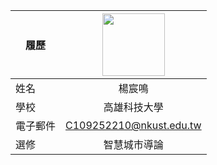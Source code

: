 |    履歷     |<img src="https://avatars.githubusercontent.com/u/22648375?v=4" width=100 height=100/>|
| -----------|:---------------------------:|
| 姓名        | 楊宸鳴                 |
| 學校        | 高雄科技大學                 |
| 電子郵件    | C109252210@nkust.edu.tw         |
| 選修        | 智慧城市導論                 |
